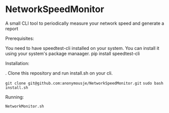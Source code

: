 # NetworkSpeedMonitor
A small CLI tool to periodically measure your network speed and generate a report

Prerequisites:

You need to have speedtest-cli installed on your system. You can install it using your system's package manaager. 
pip install speedtest-cli

Installation:

  . Clone this repository and run install.sh on your cli.

  `git clone git@github.com:anonymousje/NetworkSpeedMonitor.git`
  `sudo bash install.sh`


Running:

`NetworkMonitor.sh`

  

